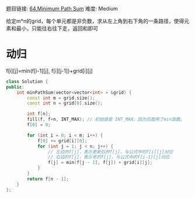 题目链接: [64.Minimum Path Sum][1]
难度: Medium

给定m*n的grid，每个单元都是非负数，求从左上角到右下角的一条路径，使得元素和最小，只能往右往下走，返回和即可

# 动归 
f[i][j]=min(f[i-1][j], f[i][j-1])+grid[i][j]

```cpp
class Solution {
public:
    int minPathSum(vector<vector<int> > &grid) {
        const int m = grid.size();
        const int n = grid[0].size();

        int f[n];
        fill(f, f+n, INT_MAX); // 初始值是 INT_MAX，因为后面用了min函数。
        f[0] = 0;

        for (int i = 0; i < m; i++) {
            f[0] += grid[i][0];
            for (int j = 1; j < n; j++) {
                // 左边的f[j]，表示更新后的f[j]，与公式中的f[i[[j]对应
                // 右边的f[j]，表示老的f[j]，与公式中的f[i-1][j]对应
                f[j] = min(f[j - 1], f[j]) + grid[i][j];
            }
        }
        return f[n - 1];
    }
};
```

[1]: https://leetcode.com/problems/minimum-path-sum/